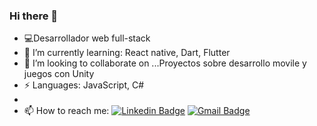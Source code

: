 ### Hi there 👋

- 💻Desarrollador web full-stack
- 🌱 I’m currently learning: React native, Dart, Flutter
- 👯 I’m looking to collaborate on ...Proyectos  sobre desarrollo movile y juegos con Unity
-   ⚡ Languages: JavaScript, C#
- 
- 📫 How to reach me: 
[![Linkedin Badge](https://img.shields.io/badge/-GabrielIciarte-blue?style=flat-square&logo=Linkedin&logoColor=white&link=https://www.linkedin.com/in/gabriel-iciarte/)](https://www.linkedin.com/in/gabriel-iciarte/)
[![Gmail Badge](https://img.shields.io/badge/-gabriel_viki@hotmail.com-c14438?style=flat-square&logo=Gmail&logoColor=white&link=mailto:Gabriel_viki@hotmail.com)](mailto:Gabriel_viki@hotmail.com)

